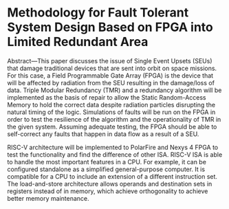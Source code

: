 # Methodology for Fault Tolerant System Design Based on FPGA into Limited Redundant Area

Abstract—This paper discusses the issue of Single Event Upsets (SEUs) that damage traditional devices that are sent into orbit on space missions. For this case, a Field Programmable Gate Array (FPGA) is the device that will be affected by radiation from the SEU resulting in the damage/loss of data. Triple Modular Redundancy (TMR) and a redundancy algorithm will be implemented as the basis of repair to allow the Static Random-Access Memory to hold the correct data despite radiation particles disrupting the natural timing of the logic. Simulations of faults will be run on the FPGA in order to test the resilience of the algorithm and the operationality of TMR in the given system. Assuming adequate testing, the FPGA should be able to self-correct any faults that happen in data flow as a result of a SEU.

RISC-V architecture will be implemented to PolarFire and Nexys 4 FPGA to test the functionality and find the difference of other ISA. RISC-V ISA is able to handle the most important features in a CPU. For example, it can be configured standalone as a simplified general-purpose computer. It is compatible for a CPU to include an extension of a different instruction set. The load-and-store architecture allows operands and destination sets in registers instead of in memory, which achieve orthogonality to achieve better memory maintenance.  
